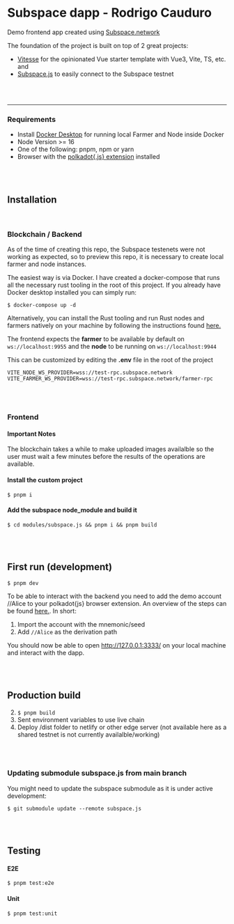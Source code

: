 # Subspace dapp - Rodrigo Cauduro

Demo frontend app created using [Subspace.network](https://subspace.network) 

The foundation of the project is built on top of 2 great projects:
- [Vitesse](https://github.com/antfu/vitesse) for the opinionated Vue starter template with Vue3, Vite, TS, etc. and 
- [Subspace.js](https://github.com/subspace/subspace.js) to easily connect to the Subspace testnet

<br />
<br />

---
### Requirements
- Install [Docker Desktop](https://docs.docker.com/compose/install/compose-desktop/) for running local Farmer and Node inside Docker
- Node Version >= 16
- One of the following: pnpm, npm or yarn
- Browser with the [polkadot{.js} extension](https://polkadot.js.org/extension/) installed

<br />
<br />

## Installation

<br>

### Blockchain / Backend

As of the time of creating this repo, the Subspace testenets were not working as expected, so to preview this repo, it is necessary to create local farmer and node instances. 

The easiest way is via Docker. I have created a docker-compose that runs all the necessary rust tooling in the root of this project. If you already have Docker desktop installed you can simply run:

```$ docker-compose up -d```

Alternatively, you can install the Rust tooling and run Rust nodes and farmers natively on your machine by following the instructions found [here.](https://github.com/subspace/subspace/blob/main/docs/development.md)


The frontend expects the **farmer** to be available by default on `ws://localhost:9955` and the **node** to be running on `ws://localhost:9944`

This can be customized by editing the **.env** file in the root of the project
```
VITE_NODE_WS_PROVIDER=wss://test-rpc.subspace.network
VITE_FARMER_WS_PROVIDER=wss://test-rpc.subspace.network/farmer-rpc
```

<br>
<br>

### Frontend

#### Important Notes
The blockchain takes a while to make uploaded images availalble so the user must wait a few minutes before the results of the operations are available.

#### Install the custom project
```$ pnpm i```

#### Add the subspace node_module and build it
```$ cd modules/subspace.js && pnpm i && pnpm build```


<br />
<br />

## First run (development)

```$ pnpm dev```

To be able to interact with the backend you need to add the demo account //Alice to your polkadot{js} browser extension. An  overview of the steps can be found [here.](https://mirror.xyz/0x4659B666AC0e8D4c5D1B66eC5DCd57BAF2dA350B/bGFJYZhxBojZd0Dx6DEo8OifrJgIwNxwQ4CITWixUZw).
In short:
1) Import the account with the mnemonic/seed
2) Add `//Alice` as the derivation path

You should now be able to open http://127.0.0.1:3333/ on your local machine and interact with the dapp.

<br />
<br />

## Production build


2) ```$ pnpm build```
2) Sent environment variables to use live chain
3) Deploy /dist folder to netlify or other edge server (not available here as a shared testnet is not currently availalble/working)

<br />
<br />

### Updating submodule subspace.js from main branch 

You might need to update the subspace submodule as it is under active development:

```$ git submodule update --remote subspace.js```

<br />
<br />

## Testing


#### E2E
```$ pnpm test:e2e```

#### Unit
```$ pnpm test:unit```